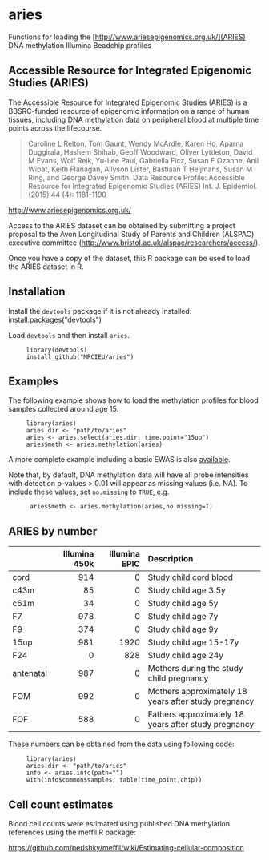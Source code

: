 # aries

Functions for loading the
[http://www.ariesepigenomics.org.uk/](ARIES)
DNA methylation Illumina Beadchip profiles

## Accessible Resource for Integrated Epigenomic Studies (ARIES)

The Accessible Resource for Integrated Epigenomic Studies (ARIES) is a
BBSRC-funded resource of epigenomic information on a range of human
tissues, including DNA methylation data on peripheral blood at
multiple time points across the lifecourse.

> Caroline L Relton, Tom Gaunt, Wendy McArdle, Karen Ho, Aparna
> Duggirala, Hashem Shihab, Geoff Woodward, Oliver Lyttleton, David M
> Evans, Wolf Reik, Yu-Lee Paul, Gabriella Ficz, Susan E Ozanne, Anil
> Wipat, Keith Flanagan, Allyson Lister, Bastiaan T Heijmans, Susan M
> Ring, and George Davey Smith. Data Resource Profile: Accessible
> Resource for Integrated Epigenomic Studies (ARIES)
> Int. J. Epidemiol. (2015) 44 (4): 1181-1190

http://www.ariesepigenomics.org.uk/

Access to the ARIES dataset can be obtained by submitting a project proposal
to the Avon Longitudinal Study of Parents and Children (ALSPAC)
executive committee (http://www.bristol.ac.uk/alspac/researchers/access/).

Once you have a copy of the dataset, this R package can be used
to load the ARIES dataset in R.
 
## Installation

Install the `devtools` package if it is not already installed:
         install.packages("devtools")

Load `devtools` and then install `aries`.

         library(devtools)
         install_github("MRCIEU/aries")

## Examples

The following example shows how to load the methylation profiles
for blood samples collected around age 15.

         library(aries)
         aries.dir <- "path/to/aries"
         aries <- aries.select(aries.dir, time.point="15up")
         aries$meth <- aries.methylation(aries)

A more complete example including a basic EWAS
is also [available](https://mrcieu.github.io/aries/tutorial/tutorial.html).

Note that, by default, DNA methylation data will have all
probe intensities with detection p-values > 0.01 will appear as missing values (i.e. NA).
To include these values, set `no.missing` to `TRUE`, e.g. 

          aries$meth <- aries.methylation(aries,no.missing=T)

## ARIES by number

|          | Illumina 450k| Illumina EPIC | Description |
|:---------|----:|----:|:----|
|cord      |  914|    0| Study child cord blood |
|c43m      |   85|    0| Study child age 3.5y |
|c61m      |   34|    0| Study child age 5y |
|F7        |  978|    0| Study child age 7y |
|F9        |  374|    0| Study child age 9y |
|15up      |  981| 1920| Study child age 15-17y |
|F24       |    0|  828| Study child age 24y |
|antenatal |  987|    0| Mothers during the study child pregnancy |
|FOM       |  992|    0| Mothers approximately 18 years after study pregnancy |
|FOF       |  588|    0| Fathers approximately 18 years after study pregnancy |

These numbers can be obtained from the data using following code:

         library(aries)
         aries.dir <- "path/to/aries"
         info <- aries.info(path="")
         with(info$common$samples, table(time_point,chip))

## Cell count estimates

Blood cell counts were estimated using published DNA methylation references using the meffil R package: 

https://github.com/perishky/meffil/wiki/Estimating-cellular-composition

